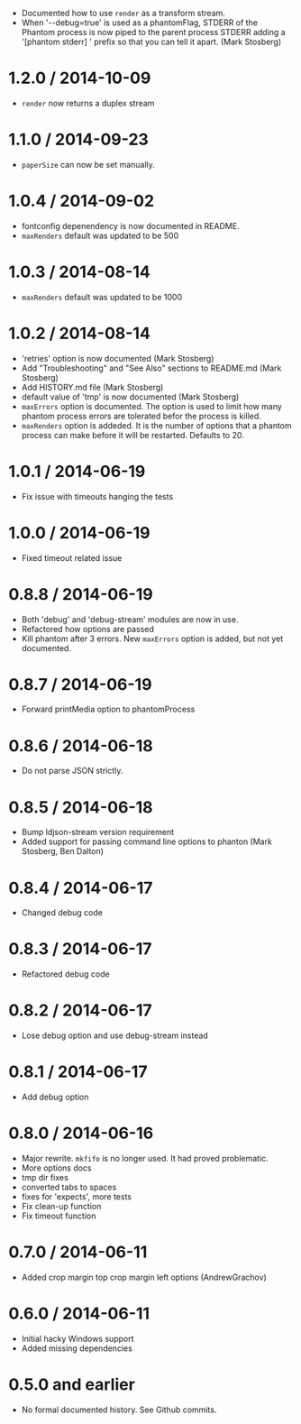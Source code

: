 
 * Documented how to use `render` as a transform stream.
 * When '--debug=true' is used as a phantomFlag, STDERR of the Phantom process is now
   piped to the parent process STDERR adding a '[phantom stderr] ' prefix so that you can tell
   it apart. (Mark Stosberg)

1.2.0 / 2014-10-09
==================

 * `render` now returns a duplex stream

1.1.0 / 2014-09-23
==================

 * `paperSize` can now be set manually.

1.0.4 / 2014-09-02
==================

 * fontconfig depenendency is now documented in README.
 * `maxRenders` default was updated to be 500

1.0.3 / 2014-08-14
==================

 * `maxRenders` default was updated to be 1000

1.0.2 / 2014-08-14
==================

  * 'retries' option is now documented (Mark Stosberg)
  * Add "Troubleshooting" and "See Also" sections to README.md (Mark Stosberg)
  * Add HISTORY.md file (Mark Stosberg)
  * default value of 'tmp' is now documented (Mark Stosberg)
  * `maxErrors` option is documented. The option is used to limit how many phantom process errors
     are tolerated befor the process is killed.
  * `maxRenders` option is addeded. It is the number of options that a phantom process can make before 
     it will be restarted. Defaults to 20. 

1.0.1 / 2014-06-19
==================

  * Fix issue with timeouts hanging the tests

1.0.0 / 2014-06-19
==================

  * Fixed timeout related issue


0.8.8 / 2014-06-19
==================

  * Both 'debug' and 'debug-stream' modules are now in use.
  * Refactored how options are passed
  * Kill phantom after 3 errors. New `maxErrors` option is added, but not yet documented.

0.8.7 / 2014-06-19
================== 

  * Forward printMedia option to phantomProcess

0.8.6 / 2014-06-18
================== 

  * Do not parse JSON strictly.

0.8.5 / 2014-06-18
==================

  * Bump ldjson-stream version requirement
  * Added support for passing command line options to phanton (Mark Stosberg, Ben Dalton)
  
0.8.4 / 2014-06-17
==================

  * Changed debug code

0.8.3 / 2014-06-17
==================

  * Refactored debug code

0.8.2 / 2014-06-17
==================

  * Lose debug option and use debug-stream instead

0.8.1 / 2014-06-17
=================

  * Add debug option

0.8.0 / 2014-06-16
=================

  * Major rewrite. `mkfifo` is no longer used. It had proved problematic.
  * More options docs
  * tmp dir fixes
  * converted tabs to spaces
  * fixes for 'expects', more tests
  * Fix clean-up function
  * Fix timeout function

0.7.0 / 2014-06-11
=================

  * Added crop margin top crop margin left options (AndrewGrachov)

0.6.0 / 2014-06-11
=================

  * Initial hacky Windows support
  * Added missing dependencies

0.5.0 and earlier
===================

  * No formal documented history. See Github commits.




